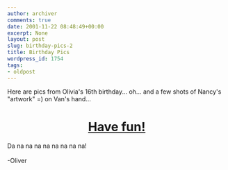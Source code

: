 ```yaml
---
author: archiver
comments: true
date: 2001-11-22 08:48:49+00:00
excerpt: None
layout: post
slug: birthday-pics-2
title: Birthday Pics
wordpress_id: 1754
tags:
- oldpost
---
```


Here are pics from Olivia's 16th birthday... oh... and a few shots of Nancy's "artwork" =) on Van's hand...<br /><center><h1><a href=http://www.oliverweb.com/pics/olivia16>Have fun!</a></h1></center>Da na na na na na na na na!<br /><br />-Oliver